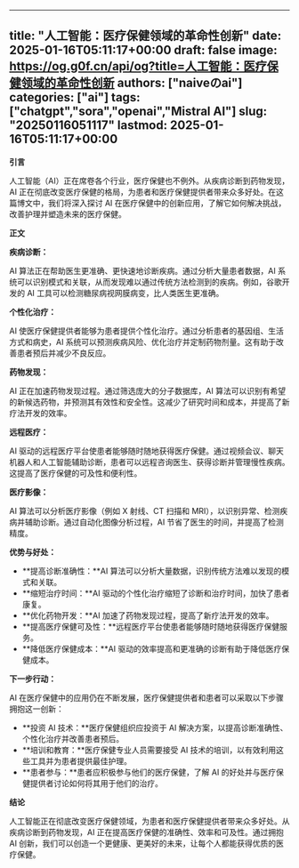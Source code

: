 
---
title: "人工智能：医疗保健领域的革命性创新"
date: 2025-01-16T05:11:17+00:00
draft: false
image: https://og.g0f.cn/api/og?title=人工智能：医疗保健领域的革命性创新
authors: ["naiveのai"]
categories: ["ai"]
tags: ["chatgpt","sora","openai","Mistral AI"]
slug: "20250116051117"
lastmod: 2025-01-16T05:11:17+00:00
---
**引言**

人工智能（AI）正在席卷各个行业，医疗保健也不例外。从疾病诊断到药物发现，AI 正在彻底改变医疗保健的格局，为患者和医疗保健提供者带来众多好处。在这篇博文中，我们将深入探讨 AI 在医疗保健中的创新应用，了解它如何解决挑战，改善护理并塑造未来的医疗保健。

**正文**

**疾病诊断：**

AI 算法正在帮助医生更准确、更快速地诊断疾病。通过分析大量患者数据，AI 系统可以识别模式和关联，从而发现难以通过传统方法检测到的疾病。例如，谷歌开发的 AI 工具可以检测糖尿病视网膜病变，比人类医生更准确。

**个性化治疗：**

AI 使医疗保健提供者能够为患者提供个性化治疗。通过分析患者的基因组、生活方式和病史，AI 系统可以预测疾病风险、优化治疗并定制药物剂量。这有助于改善患者预后并减少不良反应。

**药物发现：**

AI 正在加速药物发现过程。通过筛选庞大的分子数据库，AI 算法可以识别有希望的新候选药物，并预测其有效性和安全性。这减少了研究时间和成本，并提高了新疗法开发的效率。

**远程医疗：**

AI 驱动的远程医疗平台使患者能够随时随地获得医疗保健。通过视频会议、聊天机器人和人工智能辅助诊断，患者可以远程咨询医生、获得诊断并管理慢性疾病。这提高了医疗保健的可及性和便利性。

**医疗影像：**

AI 算法可以分析医疗影像（例如 X 射线、CT 扫描和 MRI），以识别异常、检测疾病并辅助诊断。通过自动化图像分析过程，AI 节省了医生的时间，并提高了检测精度。

**优势与好处：**

* **提高诊断准确性：**AI 算法可以分析大量数据，识别传统方法难以发现的模式和关联。
* **缩短治疗时间：**AI 驱动的个性化治疗缩短了诊断和治疗时间，加快了患者康复。
* **优化药物开发：**AI 加速了药物发现过程，提高了新疗法开发的效率。
* **提高医疗保健可及性：**远程医疗平台使患者能够随时随地获得医疗保健服务。
* **降低医疗保健成本：**AI 驱动的效率提高和更准确的诊断有助于降低医疗保健成本。

**下一步行动：**

AI 在医疗保健中的应用仍在不断发展，医疗保健提供者和患者可以采取以下步骤拥抱这一创新：

* **投资 AI 技术：**医疗保健组织应投资于 AI 解决方案，以提高诊断准确性、个性化治疗并改善患者预后。
* **培训和教育：**医疗保健专业人员需要接受 AI 技术的培训，以有效利用这些工具并为患者提供最佳护理。
* **患者参与：**患者应积极参与他们的医疗保健，了解 AI 的好处并与医疗保健提供者讨论如何将其用于他们的治疗。

**结论**

人工智能正在彻底改变医疗保健领域，为患者和医疗保健提供者带来众多好处。从疾病诊断到药物发现，AI 正在提高医疗保健的准确性、效率和可及性。通过拥抱 AI 创新，我们可以创造一个更健康、更美好的未来，让每个人都能获得优质的医疗保健。